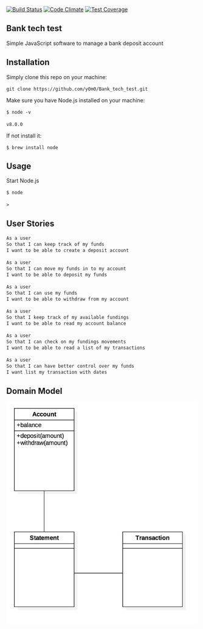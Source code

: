 [![Build Status](https://travis-ci.org/y0m0/Bank_tech_test.svg?branch=master)](https://travis-ci.org/y0m0/Bank_tech_test)
[![Code Climate](https://codeclimate.com/github/y0m0/Bank_tech_test/badges/gpa.svg)](https://codeclimate.com/github/y0m0/Bank_tech_test)
[![Test Coverage](https://codeclimate.com/github/y0m0/Bank_tech_test/badges/coverage.svg)](https://codeclimate.com/github/y0m0/Bank_tech_test/coverage)

## Bank tech test

Simple JavaScript software to manage a bank deposit account

## Installation

Simply clone this repo on your machine:
```
git clone https://github.com/y0m0/Bank_tech_test.git
```
Make sure you have Node.js installed on your machine:
```
$ node -v

v8.0.0
```
If not install it:
```
$ brew install node
```

## Usage

Start Node.js
```
$ node

>
```

## User Stories
```
As a user
So that I can keep track of my funds
I want to be able to create a deposit account

As a user
So that I can move my funds in to my account
I want to be able to deposit my funds

As a user
So that I can use my funds
I want to be able to withdraw from my account

As a user
So that I keep track of my available fundings
I want to be able to read my account balance

As a user
So that I can check on my fundings movements
I want to be able to read a list of my transactions

As a user
So that I can have better control over my funds
I want list my transaction with dates
```
## Domain Model

![Alt text](Bank-tech-test.jpg?raw=true)
